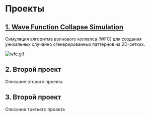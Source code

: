 <!-- ![](header.png) -->

<!--
**kudrmax/kudrmax** is a ✨ _special_ ✨ repository because its `README.md` (this file) appears on your GitHub profile.

Here are some ideas to get you started:

- 🔭 I’m currently working on ...
- 🌱 I’m currently learning ...
- 👯 I’m looking to collaborate on ...
- 🤔 I’m looking for help with ...
- 💬 Ask me about ...
- 📫 How to reach me: ...
- 😄 Pronouns: ...
- ⚡ Fun fact: ...
-->

# Проекты

## [1. Wave Function Collapse Simulation](https://github.com/kudrmax/wfc)

Симуляция алгоритма волнового коллапса (WFC) для создания уникальных случайно сгенерированных паттернов на 2D-сетках.

![wfc.gif](images%2Fwfc%2Fwfc.gif)

## 2. Второй проект

Описание второго проекта

## 3. Второй проект

Описание третьего проекта
